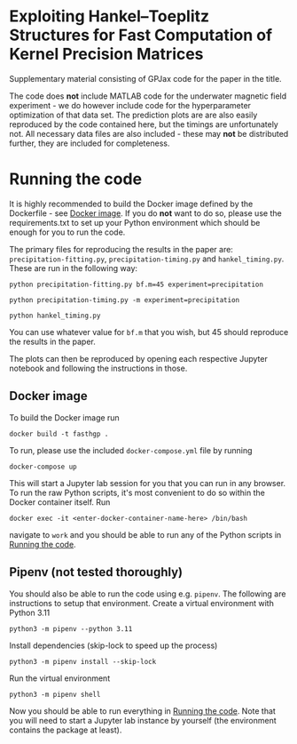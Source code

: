 # Exploiting Hankel–Toeplitz Structures for Fast Computation of Kernel Precision Matrices
Supplementary material consisting of GPJax code for the paper in the title.

The code does **not** include MATLAB code for the underwater magnetic field experiment - we do however include code for the hyperparameter optimization of that data set. The prediction plots are are also easily reproduced by the code contained here, but the timings are unfortunately not.
All necessary data files are also included - these may **not** be distributed further, they are included for completeness.

# Running the code
It is highly recommended to build the Docker image defined by the Dockerfile - see [Docker image](#docker-image).
If you do **not** want to do so, please use the requirements.txt to set up your Python environment which should be enough for you to run the code.

The primary files for reproducing the results in the paper are: `precipitation-fitting.py`, `precipitation-timing.py` and `hankel_timing.py`. These are run in the following way:

```
python precipitation-fitting.py bf.m=45 experiment=precipitation

python precipitation-timing.py -m experiment=precipitation

python hankel_timing.py
```
You can use whatever value for `bf.m` that you wish, but 45 should reproduce the results in the paper.

The plots can then be reproduced by opening each respective Jupyter notebook and following the instructions in those.

## Docker image
To build the Docker image run
```
docker build -t fasthgp .
```
To run, please use the included `docker-compose.yml` file by running
```
docker-compose up
```
This will start a Jupyter lab session for you that you can run in any browser.
To run the raw Python scripts, it's most convenient to do so within the Docker container itself. Run
```
docker exec -it <enter-docker-container-name-here> /bin/bash
```
navigate to `work` and you should be able to run any of the Python scripts in [Running the code](#running-the-code).

## Pipenv (not tested thoroughly)
You should also be able to run the code using e.g. `pipenv`. The following are instructions to setup that environment.
Create a virtual environment with Python 3.11
```
python3 -m pipenv --python 3.11
```
Install dependencies (skip-lock to speed up the process)
```
python3 -m pipenv install --skip-lock
```
Run the virtual environment
```
python3 -m pipenv shell
```
Now you should be able to run everything in [Running the code](#running-the-code). 
Note that you will need to start a Jupyter lab instance by yourself (the environment contains the package at least).